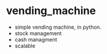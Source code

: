 # vending_machine

- simple vending machine, in python.
- stock management
- cash managment
- scalable
